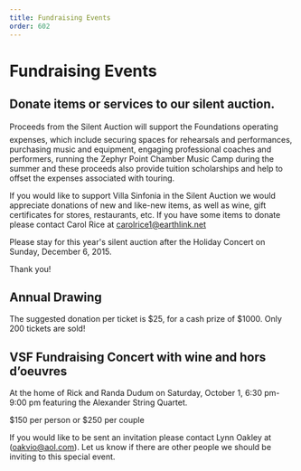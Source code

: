 ```yaml
---
title: Fundraising Events
order: 602
---
```

# Fundraising Events

## Donate items or services to our silent auction.

Proceeds from the Silent Auction will support the Foundations operating expenses, which include securing spaces for rehearsals and performances, purchasing music and equipment, engaging professional coaches and performers, running the Zephyr Point Chamber Music Camp during the summer and these proceeds also provide tuition scholarships and help to offset the expenses associated with touring.

If you would like to support Villa Sinfonia in the Silent Auction we would appreciate donations of new and like-new items, as well as wine, gift certificates for stores, restaurants, etc. If you have some items to donate please contact Carol Rice at  carolrice1@earthlink.net

Please stay for this year's silent auction after the Holiday Concert on Sunday, December 6, 2015.

Thank you!

## Annual Drawing

The suggested donation per ticket is $25, for a cash prize of $1000. Only 200 tickets are sold!

## VSF Fundraising Concert with wine and hors d’oeuvres

At the home of Rick and Randa Dudum on Saturday, October 1, 6:30 pm-9:00 pm featuring the Alexander String Quartet.

$150 per person or $250 per couple

If you would like to be sent an invitation please contact Lynn Oakley at (oakvio@aol.com). Let us know if there are other people we should be inviting to this special event.
